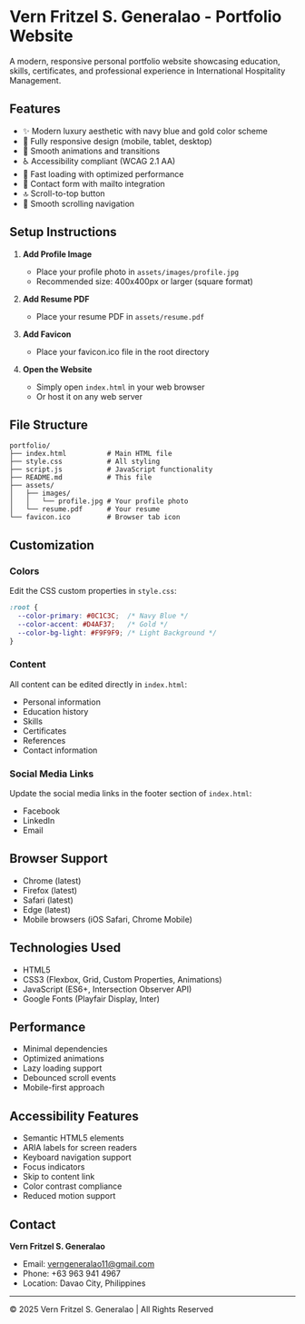 # Vern Fritzel S. Generalao - Portfolio Website

A modern, responsive personal portfolio website showcasing education, skills, certificates, and professional experience in International Hospitality Management.

## Features

- ✨ Modern luxury aesthetic with navy blue and gold color scheme
- 📱 Fully responsive design (mobile, tablet, desktop)
- 🎨 Smooth animations and transitions
- ♿ Accessibility compliant (WCAG 2.1 AA)
- 🚀 Fast loading with optimized performance
- 📧 Contact form with mailto integration
- 🔝 Scroll-to-top button
- 🎯 Smooth scrolling navigation

## Setup Instructions

1. **Add Profile Image**
   - Place your profile photo in `assets/images/profile.jpg`
   - Recommended size: 400x400px or larger (square format)

2. **Add Resume PDF**
   - Place your resume PDF in `assets/resume.pdf`

3. **Add Favicon**
   - Place your favicon.ico file in the root directory

4. **Open the Website**
   - Simply open `index.html` in your web browser
   - Or host it on any web server

## File Structure

```
portfolio/
├── index.html          # Main HTML file
├── style.css           # All styling
├── script.js           # JavaScript functionality
├── README.md           # This file
├── assets/
│   ├── images/
│   │   └── profile.jpg # Your profile photo
│   └── resume.pdf      # Your resume
└── favicon.ico         # Browser tab icon
```

## Customization

### Colors
Edit the CSS custom properties in `style.css`:
```css
:root {
  --color-primary: #0C1C3C;  /* Navy Blue */
  --color-accent: #D4AF37;   /* Gold */
  --color-bg-light: #F9F9F9; /* Light Background */
}
```

### Content
All content can be edited directly in `index.html`:
- Personal information
- Education history
- Skills
- Certificates
- References
- Contact information

### Social Media Links
Update the social media links in the footer section of `index.html`:
- Facebook
- LinkedIn
- Email

## Browser Support

- Chrome (latest)
- Firefox (latest)
- Safari (latest)
- Edge (latest)
- Mobile browsers (iOS Safari, Chrome Mobile)

## Technologies Used

- HTML5
- CSS3 (Flexbox, Grid, Custom Properties, Animations)
- JavaScript (ES6+, Intersection Observer API)
- Google Fonts (Playfair Display, Inter)

## Performance

- Minimal dependencies
- Optimized animations
- Lazy loading support
- Debounced scroll events
- Mobile-first approach

## Accessibility Features

- Semantic HTML5 elements
- ARIA labels for screen readers
- Keyboard navigation support
- Focus indicators
- Skip to content link
- Color contrast compliance
- Reduced motion support

## Contact

**Vern Fritzel S. Generalao**
- Email: verngeneralao11@gmail.com
- Phone: +63 963 941 4967
- Location: Davao City, Philippines

---

© 2025 Vern Fritzel S. Generalao | All Rights Reserved
